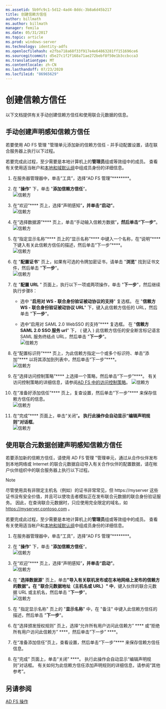 ```yaml
---
ms.assetid: 5b9fc9c1-5d12-4ad4-8ddc-3b8a6d45b217
title: 创建信赖方信任
author: billmath
ms.author: billmath
manager: femila
ms.date: 05/31/2017
ms.topic: article
ms.prod: windows-server
ms.technology: identity-adfs
ms.openlocfilehash: e2fba718a68f33f917e4e64863281ff151696ce6
ms.sourcegitcommit: d5e27c1f2f168a71ae272bebf8f50e1b3ccbcca3
ms.translationtype: MT
ms.contentlocale: zh-CN
ms.lasthandoff: 07/23/2020
ms.locfileid: "86965629"
---
```

# <a name="create-a-relying-party-trust"></a>创建信赖方信任


以下文档提供有关手动创建信赖方信任和使用联合元数据的信息。
  
## <a name="to-create-a-claims-aware-relying-party-trust-manually"></a>手动创建声明感知信赖方信任 

若要使用 AD FS 管理 "管理单元添加新的信赖方信任 \- 并手动配置设置，请在联合服务器上执行以下过程。  

若要完成此过程，至少需要是本地计算机上的**管理员**组或等效组中的成员。  查看有关使用适当帐户和[本地和域默认组](https://go.microsoft.com/fwlink/?LinkId=83477)中组成员身份的详细信息。
  
1. 在服务器管理器中，单击“工具”，选择“AD FS 管理”********。  
  
2.  在 "**操作**" 下，单击 "**添加信赖方信任**"。  
![信赖方](media/Create-a-Relying-Party-Trust/addtrust1.PNG)   

3.  在“欢迎”**** 页上，选择“声明感知”****，并单击“启动”****。  
![信赖方](media/Create-a-Relying-Party-Trust/addtrust2.PNG) 
  
4.  在“选择数据源”**** 页上，单击“手动输入信赖方数据”****，然后单击“下一步”****。  
![信赖方](media/Create-a-Relying-Party-Trust/addtrust3.PNG) 
  
5.  在“指定显示名称”**** 页上的“显示名称”**** 中键入一个名称，在“说明”**** 下键入有关此信赖方信任的描述，然后单击“下一步”****。  
![信赖方](media/Create-a-Relying-Party-Trust/addtrust4.PNG) 

6. 在 "**配置证书**" 页上，如果有可选的令牌加密证书，请单击 "**浏览**" 找到证书文件，然后单击 "**下一步**"。  
![信赖方](media/Create-a-Relying-Party-Trust/addtrust5.PNG) 

7.  在 "**配置 URL** " 页面上，执行以下一项或两项操作，单击 "**下一步**"，然后继续执行步骤8：  
  
    -   选中 "**启用对 WS \- 联合身份验证被动协议的支持**" 复选框。 在 "**信赖方 WS \- 联合身份验证被动协议 URL**" 下，键入此信赖方信任的 URL，然后单击 "**下一步**"。  
  
    -   选中“启用对 SAML 2.0 WebSSO 的支持”**** 复选框。 在 "**信赖方 SAML 2.0 SSO 服务 url**" 下， \( 键入 \) 此信赖方信任的安全断言标记语言 SAML 服务终结点 URL，然后单击 "**下一步**"。  
![信赖方](media/Create-a-Relying-Party-Trust/addtrust6.PNG)   

8. 在“配置标识符”**** 页上，为此信赖方指定一个或多个标识符、单击“添加”**** 以将其添加到列表中，然后单击“下一步”****。  
![信赖方](media/Create-a-Relying-Party-Trust/addtrust8.PNG)
  
9.  在“选择访问控制策略”**** 上选择一个策略，然后单击“下一步”****。  有关访问控制策略的详细信息，请参阅[AD FS 中的访问控制策略](Access-Control-Policies-in-AD-FS.md)。 
![信赖方](media/Create-a-Relying-Party-Trust/addtrust9.PNG)

10. 在“准备好添加信任”**** 页上，复查设置，然后单击“下一步”**** 来保存信赖方信任的信息。  
   ![信赖方](media/Create-a-Relying-Party-Trust/addtrust10.PNG) 
11. 在“完成”**** 页面上，单击“关闭”****。 执行此操作会自动显示“编辑声明规则”对话框****。  
![信赖方](media/Create-a-Relying-Party-Trust/addtrust11.PNG) 

## <a name="to-create-a-claims-aware-relying-party-trust-using-federation-metadata"></a>使用联合元数据创建声明感知信赖方信任

若要添加新的信赖方信任，请使用 AD FS 管理 "管理单元，通过从合作伙伴发布到本地网络或 Internet 的联合元数据自动导入有关合作伙伴的配置数据，请在帐户伙伴组织中的联合服务器上执行以下过程。

>[!NOTE]
>尽管使用具有非限定主机名（例如）的证书非常常见，但 https://myserver 这些证书没有安全价值，并且可以使攻击者模拟正在发布联合元数据的联合身份验证服务。 因此，在查询联合元数据时，只应使用完全限定的域名，如 https://myserver.contoso.com 。

若要完成此过程，至少需要是本地计算机上的**管理员**组或等效组中的成员。  查看有关使用适当帐户和[本地和域默认组](https://go.microsoft.com/fwlink/?LinkId=83477)中组成员身份的详细信息。


1. 在服务器管理器中，单击“工具”，选择“AD FS 管理”********。  
  
2. 在 "**操作**" 下，单击 "**添加信赖方信任**"。  
   ![信赖方](media/Create-a-Relying-Party-Trust/addtrust1.PNG)   

3. 在“欢迎”**** 页上，选择“声明感知”****，并单击“启动”****。  
   ![信赖方](media/Create-a-Relying-Party-Trust/addtrust2.PNG) 
  
4. 在 "**选择数据源**" 页上，单击<strong>"导入有关联机发布或在本地网络上发布的信赖方的数据"。在 "联合元数据地址（主机名或 URL）" 中</strong>，键入伙伴的联合元数据 URL 或主机名，然后单击 "**下一步**"。  
   ![信赖方](media/Create-a-Relying-Party-Trust/addtrust12.PNG) 

5. 在 "指定显示名称" 页上的 "**显示名称**" 中，在 "备注" 中键入此信赖方信任的描述，然后单击 "**下一步**"。

6. 在“选择颁发授权规则”  页上，选择“允许所有用户访问此信赖方” **** 或“拒绝所有用户访问此信赖方” ****，然后单击“下一步” ****。

7. 在“准备添加信任”页上，查看设置，然后单击“下一步”**** 来保存信赖方信任信息。

8. 在“完成”  页面上，单击“关闭” ****。 执行此操作会自动显示“编辑声明规则”对话框。 有关如何为此信赖方信任添加声明规则的详细信息，请参阅“其他参考”。




## <a name="see-also"></a>另请参阅  
[AD FS 操作](../ad-fs-operations.md) 
